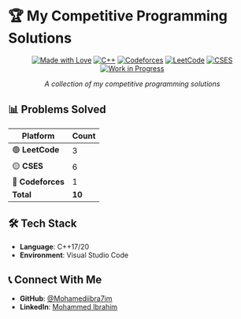 # 🏆 My Competitive Programming Solutions

<div align="center">

[![Made with Love](https://img.shields.io/badge/Made%20with-%E2%9D%A4%EF%B8%8F-blueviolet )](https://github.com/Mohamediibra7im )
[![C++](https://img.shields.io/badge/programming_language-C++-blue)](https://www.w3schools.com/cpp/)
[![Codeforces](https://img.shields.io/badge/Codeforces-%23FF4B4B.svg?style=flat&logo=codeforces&logoColor=white)](https://www.codeforces.com/)
[![LeetCode](https://img.shields.io/badge/LeetCode-%23FFA116.svg?style=flat&logo=leetcode&logoColor=white)](https://leetcode.com/)
[![CSES](https://img.shields.io/badge/CSES-%2300599C.svg?style=flat&logo=cses&logoColor=white)](https://cses.fi/)
[![Work in Progress](https://img.shields.io/badge/status-work%20in%20progress-brightgreen )](https://github.com/Mohamediibra7im/cp-templates )

_A collection of my competitive programming solutions_

</div>

## 📊 Problems Solved

| Platform          | Count  |
| ----------------- | ------ |
| 🟢 **LeetCode**   | 3      |
| 🟡 **CSES**       | 6      |
| 🔴 **Codeforces** | 1      |
| **Total**         | **10** |


## 🛠️ Tech Stack

- **Language**: C++17/20
- **Environment**: Visual Studio Code

## 📞 Connect With Me

- **GitHub**: [@Mohamediibra7im](https://github.com/Mohamediibra7im)
- **LinkedIn**: [Mohammed Ibrahim](https://www.linkedin.com/in/mohammed-ibra7im)

